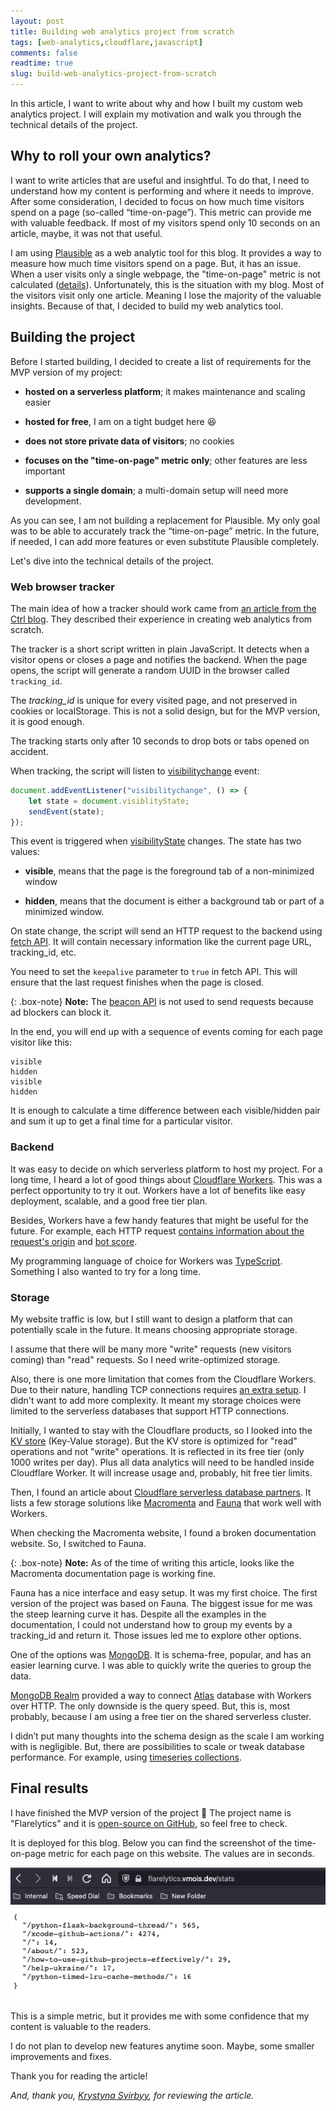 ```yaml
---
layout: post
title: Building web analytics project from scratch
tags: [web-analytics,cloudflare,javascript]
comments: false
readtime: true
slug: build-web-analytics-project-from-scratch
---
```


In this article, I want to write about why and how I built my custom web analytics project. I will explain my motivation and walk you through the technical details of the project.

## Why to roll your own analytics?

I want to write articles that are useful and insightful. To do that, I need to understand how my content is performing and where it needs to improve. After some consideration, I decided to focus on how much time visitors spend on a page (so-called “time-on-page”). This metric can provide me with valuable feedback. If most of my visitors spend only 10 seconds on an article, maybe, it was not that useful.

I am using [Plausible](https://plausible.io) as a web analytic tool for this blog. It provides a way to measure how much time visitors spend on a page. But, it has an issue. When a user visits only a single webpage, the "time-on-page" metric is not calculated ([details](https://github.com/plausible/analytics/discussions/863)). Unfortunately, this is the situation with my blog. Most of the visitors visit only one article. Meaning I lose the majority of the valuable insights. Because of that, I decided to build my web analytics tool.

## Building the project

Before I started building, I decided to create a list of requirements for the MVP version of my project:

- **hosted on a serverless platform**; it makes maintenance and scaling easier

- **hosted for free**, I am on a tight budget here :satisfied:

- **does not store private data of visitors**; no cookies

- **focuses on the "time-on-page" metric only**; other features are less important

- **supports a single domain**; a multi-domain setup will need more development.

As you can see, I am not building a replacement for Plausible. My only goal was to be able to accurately track the “time-on-page” metric. In the future, if needed, I can add more features or even substitute Plausible completely.

Let's dive into the technical details of the project.

### Web browser tracker

The main idea of how a tracker should work came from [an article from the Ctrl blog](https://www.ctrl.blog/entry/ctrl-analytics.html). They described their experience in creating web analytics from scratch.

The tracker is a short script written in plain JavaScript. It detects when a visitor opens or closes a page and notifies the backend. When the page opens, the script will generate a random UUID in the browser called `tracking_id`. 

The *tracking_id* is unique for every visited page, and not preserved in cookies or localStorage. This is not a solid design, but for the MVP version, it is good enough.

The tracking starts only after 10 seconds to drop bots or tabs opened on accident.

When tracking, the script will listen to [visibilitychange](https://developer.mozilla.org/en-US/docs/Web/API/Document/visibilitychange_event) event:

```javascript
document.addEventListener("visibilitychange", () => {
    let state = document.visiblityState;
    sendEvent(state);
});
```

This event is triggered when [visibilityState](https://developer.mozilla.org/en-US/docs/Web/API/Document/visibilityState) changes.
The state has two values:

- **visible**, means that the page is the foreground tab of a non-minimized window

- **hidden**, means that the document is either a background tab or part of a minimized window.

On state change, the script will send an HTTP request to the backend using [fetch API](https://developer.mozilla.org/en-US/docs/Web/API/Fetch_API). It will contain necessary information like the current page URL, tracking_id, etc.

You need to set the `keepalive` parameter to `true` in fetch API. This will ensure that the last request finishes when the page is closed.

{: .box-note}
**Note:** The [beacon API](https://developer.mozilla.org/en-US/docs/Web/API/Beacon_API) is not used to send requests because ad blockers can block it.

In the end, you will end up with a sequence of events coming for each page visitor like this:

```
visible
hidden
visible
hidden
```

It is enough to calculate a time difference between each visible/hidden pair and sum it up to get a final time for a particular visitor.


### Backend

It was easy to decide on which serverless platform to host my project. For a long time, I heard a lot of good things about [Cloudflare Workers](https://workers.cloudflare.com). This was a perfect opportunity to try it out. Workers have a lot of benefits like easy deployment, scalable, and a good free tier plan.

Besides, Workers have a few handy features that might be useful for the future. For example, each HTTP request [contains information about the request's origin](https://developers.cloudflare.com/workers/runtime-apis/request#incomingrequestcfproperties) and [bot score](https://developers.cloudflare.com/bots/reference/bot-management-variables/).

My programming language of choice for Workers was [TypeScript](https://www.typescriptlang.org/). Something I also wanted to try for a long time.

### Storage

My website traffic is low, but I still want to design a platform that can potentially scale in the future. It means choosing appropriate storage.

I assume that there will be many more "write" requests (new visitors coming) than "read" requests. So I need write-optimized storage.

Also, there is one more limitation that comes from the Cloudflare Workers. Due to their nature, handling TCP connections requires [an extra setup](https://blog.cloudflare.com/introducing-socket-workers/). I didn't want to add more complexity. It meant my storage choices were limited to the serverless databases that support HTTP connections.

Initially, I wanted to stay with the Cloudflare products, so I looked into the [KV store](https://developers.cloudflare.com/workers/learning/how-kv-works/) (Key-Value storage). But the KV store is optimized for "read" operations and not "write" operations. It is reflected in its free tier (only 1000 writes per day). Plus all data analytics will need to be handled inside Cloudflare Worker. It will increase usage and, probably, hit free tier limits.

Then, I found an article about [Cloudflare serverless database partners](https://blog.cloudflare.com/partnership-announcement-db/). It lists a few storage solutions like [Macromenta](https://www.macrometa.com) and [Fauna](https://fauna.com) that work well with Workers. 

When checking the Macromenta website, I found a broken documentation website. So, I switched to Fauna.

{: .box-note} 
**Note:** As of the time of writing this article, looks like the Macromenta documentation page is working fine.

Fauna has a nice interface and easy setup. It was my first choice. The first version of the project was based on Fauna. The biggest issue for me was the steep learning curve it has. Despite all the examples in the documentation, I could not understand how to group my events by a tracking_id and return it. Those issues led me to explore other options.

One of the options was [MongoDB](https://www.mongodb.com). It is schema-free, popular, and has an easier learning curve. I was able to quickly write the queries to group the data.

[MongoDB Realm](https://www.mongodb.com/realm) provided a way to connect [Atlas](https://www.mongodb.com/atlas) database with Workers over HTTP. The only downside is the query speed. But, this is, most probably, because I am using a free tier on the shared serverless cluster.

I didn’t put many thoughts into the schema design as the scale I am working with is negligible. But, there are possibilities to scale or tweak database performance. For example, using [timeseries collections](https://www.mongodb.com/docs/manual/core/timeseries-collections/).

## Final results

I have finished the MVP version of the project :tada: The project name is "Flarelytics" and it is [open-source on GitHub](https://github.com/VMois/flarelytics), so feel free to check.

It is deployed for this blog. Below you can find the screenshot of the time-on-page metric for each page on this website. The values are in seconds.

<img src="/assets/posts/flarelytics_mvp_stats.png" alt="Screenshot of Flarelytics MVP time-on-page statistics for vmois.dev website" loading="lazy" />

This is a simple metric, but it provides me with some confidence that my content is valuable to the readers.

I do not plan to develop new features anytime soon. Maybe, some smaller improvements and fixes.

Thank you for reading the article!

*And, thank you, [Krystyna Svirbyy](https://www.linkedin.com/in/krystyna-svirbyy/), for reviewing the article.*